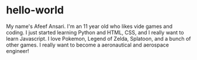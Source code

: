 # hello-world
My name's Afeef Ansari. I'm an 11 year old who likes vide games and coding. I just started learning Python and HTML, CSS, and I really want to learn Javascript. I love Pokemon, Legend of Zelda, Splatoon, and a bunch of other games. I really want to become a aeronautical and aerospace engineer! 
